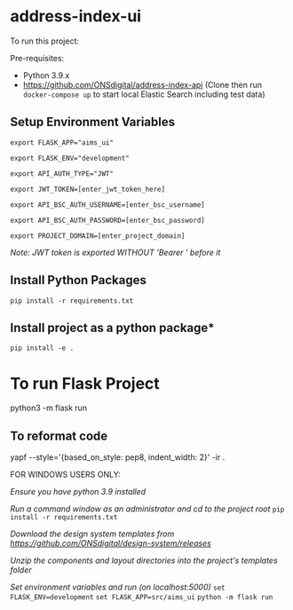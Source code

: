 # address-index-ui

To run this project:

Pre-requisites:
* Python 3.9.x
* https://github.com/ONSdigital/address-index-api
(Clone then run `docker-compose up` to start local Elastic Search including test data)


## Setup Environment Variables

`export FLASK_APP="aims_ui"`

`export FLASK_ENV="development"`

`export API_AUTH_TYPE="JWT"`

`export JWT_TOKEN=[enter_jwt_token_here]`

`export API_BSC_AUTH_USERNAME=[enter_bsc_username]`

`export API_BSC_AUTH_PASSWORD=[enter_bsc_password]`

`export PROJECT_DOMAIN=[enter_project_domain]`

*Note: JWT token is exported WITHOUT 'Bearer ' before it*

## Install Python Packages

`pip install -r requirements.txt`

## Install project as a python package*

`pip install -e .`

# To run Flask Project

python3 -m flask run

## To reformat code

yapf --style='{based_on_style: pep8, indent_width: 2}' -ir .

FOR WINDOWS USERS ONLY:

*Ensure you have python 3.9 installed*

*Run a command window as an administrator and cd to the project root*
`pip install -r requirements.txt`

*Download the design system templates from https://github.com/ONSdigital/design-system/releases*

*Unzip the components and layout directories into the project's templates folder*

*Set environment variables and run (on localhost:5000)*
`set FLASK_ENV=development`
`set FLASK_APP=src/aims_ui`
`python -m flask run`
